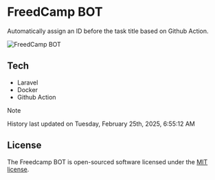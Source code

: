 # FreedCamp BOT

Automatically assign an ID before the task title based on Github Action.

![FreedCamp BOT](https://repository-images.githubusercontent.com/737932867/7d34798b-2680-471c-b089-a78a718d3d6a)

## Tech

- Laravel
- Docker
- Github Action

> [!NOTE]  
> History last updated on Tuesday, February 25th, 2025, 6:55:12 AM

## License

The Freedcamp BOT is open-sourced software licensed under the [MIT license](https://opensource.org/licenses/MIT).
